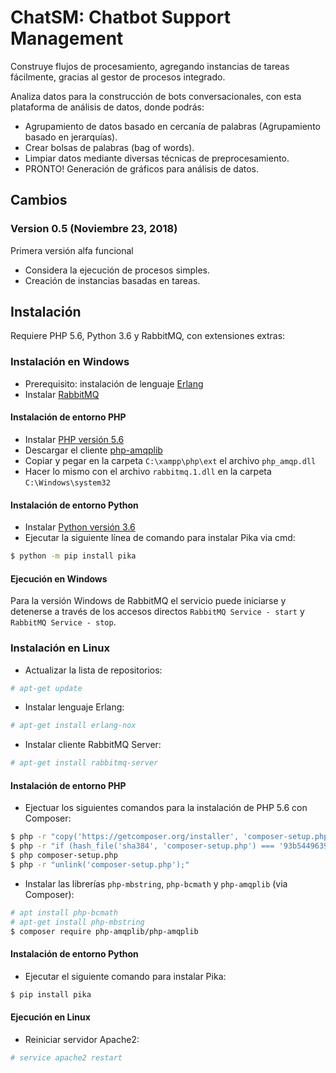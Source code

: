 # ChatSM: Chatbot Support Management

Construye flujos de procesamiento, agregando instancias de tareas fácilmente, gracias al gestor de procesos integrado.

Analiza datos para la construcción de bots conversacionales, con esta plataforma de análisis de datos, donde podrás:

- Agrupamiento de datos basado en cercanía de palabras (Agrupamiento basado en jerarquías).
- Crear bolsas de palabras (bag of words).
- Limpiar datos mediante diversas técnicas de preprocesamiento.
- PRONTO! Generación de gráficos para análisis de datos.

## Cambios

### Version 0.5 (Noviembre 23, 2018)

Primera versión alfa funcional
- Considera la ejecución de procesos simples.
- Creación de instancias basadas en tareas.

## Instalación

Requiere PHP 5.6, Python 3.6 y RabbitMQ, con extensiones extras:

### Instalación en Windows

- Prerequisito: instalación de lenguaje [Erlang](http://erlang.org/download/otp_win64_21.1.exe)
- Instalar [RabbitMQ](https://github.com/rabbitmq/rabbitmq-server/releases/download/v3.7.9/rabbitmq-server-3.7.9.exe)

#### Instalación de entorno PHP

- Instalar [PHP versión 5.6](https://windows.php.net/downloads/releases/php-5.6.38-Win32-VC11-x64.zip)
- Descargar el cliente [php-amqplib](https://windows.php.net/downloads/pecl/releases/amqp/1.4.0/php_amqp-1.4.0-5.6-ts-vc11-x64.zip)
- Copiar y pegar en la carpeta `C:\xampp\php\ext` el archivo `php_amqp.dll`
- Hacer lo mismo con el archivo `rabbitmq.1.dll` en la carpeta `C:\Windows\system32` 

#### Instalación de entorno Python

- Instalar [Python versión 3.6](https://www.python.org/ftp/python/3.6.7/python-3.6.7-amd64-webinstall.exe)
- Ejecutar la siguiente línea de comando para instalar Pika via cmd:

```sh
$ python -m pip install pika
```

#### Ejecución en Windows

Para la versión Windows de RabbitMQ el servicio puede iniciarse y detenerse a través de los accesos directos `RabbitMQ Service - start` y `RabbitMQ Service - stop`.

### Instalación en Linux

- Actualizar la lista de repositorios:

```sh
# apt-get update
```

- Instalar lenguaje Erlang:

```sh
# apt-get install erlang-nox
```

- Instalar cliente RabbitMQ Server:

```sh
# apt-get install rabbitmq-server
```

#### Instalación de entorno PHP

- Ejectuar los siguientes comandos para la instalación de PHP 5.6 con Composer:

```sh
$ php -r "copy('https://getcomposer.org/installer', 'composer-setup.php');"
$ php -r "if (hash_file('sha384', 'composer-setup.php') === '93b54496392c062774670ac18b134c3b3a95e5a5e5c8f1a9f115f203b75bf9a129d5daa8ba6a13e2cc8a1da0806388a8') { echo 'Installer verified'; } else { echo 'Installer corrupt'; unlink('composer-setup.php'); } echo PHP_EOL;"
$ php composer-setup.php
$ php -r "unlink('composer-setup.php');"
```

- Instalar las librerías `php-mbstring`, `php-bcmath` y `php-amqplib` (via Composer):

```sh
# apt install php-bcmath
# apt-get install php-mbstring
$ composer require php-amqplib/php-amqplib
```

#### Instalación de entorno Python

- Ejecutar el siguiente comando para instalar Pika:

```sh
$ pip install pika
```

#### Ejecución en Linux

- Reiniciar servidor Apache2:

```sh
# service apache2 restart
```
